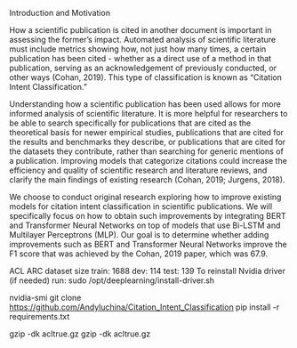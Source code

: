 Introduction and Motivation

How a scientific publication is cited in another document is important in assessing the former’s impact. Automated analysis of scientific literature must include metrics showing how, not just how many times, a certain publication has been cited - whether as a direct use of a method in that publication, serving as an acknowledgement of previously conducted, or other ways (Cohan, 2019). This type of classification is known as “Citation Intent Classification.”

Understanding how a scientific publication has been used allows for more informed analysis of scientific literature. It is more helpful for researchers to be able to search specifically for publications that are cited as the theoretical basis for newer empirical studies, publications that are cited for the results and benchmarks they describe, or publications that are cited for the datasets they contribute, rather than searching for generic mentions of a publication. Improving models that categorize citations could increase the efficiency and quality of scientific research and literature reviews, and clarify the main findings of existing research (Cohan, 2019; Jurgens, 2018).

We choose to conduct original research exploring how to improve existing models for citation intent classification in scientific publications. We will specifically focus on how to obtain such improvements by integrating BERT and Transformer Neural Networks on top of models that use Bi-LSTM and Multilayer Perceptrons (MLP). Our goal is to determine whether adding improvements such as BERT and Transformer Neural Networks improve the F1 score that was achieved by the Cohan, 2019 paper, which was 67.9.


ACL ARC dataset size
train: 1688
dev: 114
test: 139
To reinstall Nvidia driver (if needed) run:
sudo /opt/deeplearning/install-driver.sh

nvidia-smi
git clone https://github.com/Andyluchina/Citation_Intent_Classification
pip install -r requirements.txt

gzip -dk acltrue.gz
gzip -dk acltrue.gz